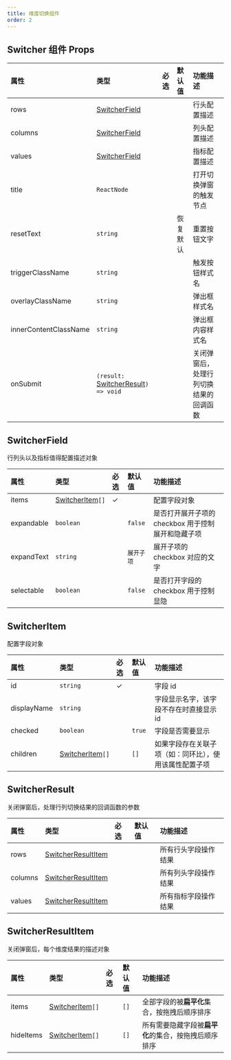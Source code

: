 ```yaml
---
title: 维度切换组件
order: 2
---
```


## Switcher 组件 Props

| 属性                  | 类型                                                    | 必选 | 默认值   | 功能描述                               |
| :-------------------- | :------------------------------------------------------ | :--- | :------- | :------------------------------------- |
| rows                  | [SwitcherField](#switcherfield)                         |      |          | 行头配置描述                           |
| columns               | [SwitcherField](#switcherfield)                         |      |          | 列头配置描述                           |
| values                | [SwitcherField](#switcherfield)                         |      |          | 指标配置描述                           |
| title                 | `ReactNode`                                             |      |          | 打开切换弹窗的触发节点                 |
| resetText             | `string`                                                |      | 恢复默认 | 重置按钮文字                           |
| triggerClassName      | `string`                                                |      |          |                      触发按钮样式名                 |
| overlayClassName      | `string`                                                |      |          | 弹出框样式名 |
| innerContentClassName | `string`                                                |      |          | 弹出框内容样式名 |
| onSubmit              | `(result:` [SwitcherResult](#switcherresult)`) => void` |      |          | 关闭弹窗后，处理行列切换结果的回调函数 |

## SwitcherField

行列头以及指标值得配置描述对象

| 属性       | 类型                              | 必选 | 默认值     | 功能描述                                           |
| :--------- | :-------------------------------- | :--- | :--------- | :------------------------------------------------- |
| items      | [SwitcherItem](#switcheritem)`[]` | ✓    |            | 配置字段对象                                       |
| expandable | `boolean`                         |      | `false`    | 是否打开展开子项的 checkbox 用于控制展开和隐藏子项 |
| expandText | `string`                          |      | `展开子项` | 展开子项的 checkbox 对应的文字                     |
| selectable | `boolean`                         |      | `false`    | 是否打开字段的 checkbox 用于控制显隐               |

## SwitcherItem

配置字段对象

| 属性        | 类型                              | 必选 | 默认值 | 功能描述                                               |
| :---------- | :-------------------------------- | :--- | :----- | :----------------------------------------------------- |
| id          | `string`                          | ✓    |        | 字段 id                                                |
| displayName | `string`                          |      |        | 字段显示名字，该字段不存在时直接显示 id                |
| checked     | `boolean`                         |      | `true` | 字段是否需要显示                                       |
| children    | [SwitcherItem](#switcheritem)`[]` |      | `[]`   | 如果字段存在关联子项（如：同环比），使用该属性配置子项 |

## SwitcherResult

关闭弹窗后，处理行列切换结果的回调函数的参数

| 属性    | 类型                                      | 必选 | 默认值 | 功能描述             |
| :------ | :---------------------------------------- | :--- | :----- | :------------------- |
| rows    | [SwitcherResultItem](#switcherresultitem) |      |        | 所有行头字段操作结果 |
| columns | [SwitcherResultItem](#switcherresultitem) |      |        | 所有列头字段操作结果 |
| values  | [SwitcherResultItem](#switcherresultitem) |      |        | 所有指标字段操作结果 |

## SwitcherResultItem

关闭弹窗后，每个维度结果的描述对象

| 属性      | 类型                              | 必选 | 默认值 | 功能描述                                             |
| :-------- | :-------------------------------- | :--- | :----- | :--------------------------------------------------- |
| items     | [SwitcherItem](#switcheritem)`[]` |      | `[]`   | 全部字段的被**扁平化**集合，按拖拽后顺序排序         |
| hideItems | [SwitcherItem](#switcheritem)`[]` |      | `[]`   | 所有需要隐藏字段被**扁平化**的集合，按拖拽后顺序排序 |
